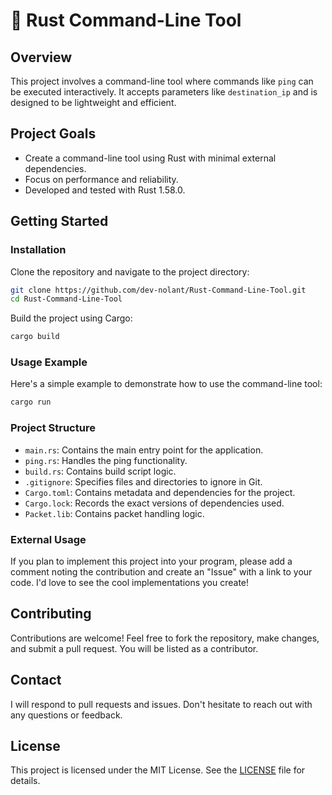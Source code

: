 
# 🦀 Rust Command-Line Tool

## Overview
This project involves a command-line tool where commands like `ping` can be executed interactively. It accepts parameters like `destination_ip` and is designed to be lightweight and efficient.

## Project Goals
- Create a command-line tool using Rust with minimal external dependencies.
- Focus on performance and reliability.
- Developed and tested with Rust 1.58.0.

## Getting Started

### Installation
Clone the repository and navigate to the project directory:
```bash
git clone https://github.com/dev-nolant/Rust-Command-Line-Tool.git
cd Rust-Command-Line-Tool
```

Build the project using Cargo:
```bash
cargo build
```

### Usage Example
Here's a simple example to demonstrate how to use the command-line tool:

```bash
cargo run 
```

### Project Structure
- `main.rs`: Contains the main entry point for the application.
- `ping.rs`: Handles the ping functionality.
- `build.rs`: Contains build script logic.
- `.gitignore`: Specifies files and directories to ignore in Git.
- `Cargo.toml`: Contains metadata and dependencies for the project.
- `Cargo.lock`: Records the exact versions of dependencies used.
- `Packet.lib`: Contains packet handling logic.

### External Usage
If you plan to implement this project into your program, please add a comment noting the contribution and create an "Issue" with a link to your code. I'd love to see the cool implementations you create!

## Contributing
Contributions are welcome! Feel free to fork the repository, make changes, and submit a pull request. You will be listed as a contributor.

## Contact
I will respond to pull requests and issues. Don't hesitate to reach out with any questions or feedback.

## License
This project is licensed under the MIT License. See the [LICENSE](LICENSE) file for details.
